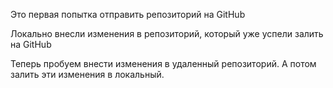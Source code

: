 Это первая попытка отправить репозиторий на GitHub

Локально внесли изменения в репозиторий, который уже успели залить на GitHub

Теперь пробуем внести изменения в удаленный репозиторий. А потом залить эти изменения в локальный.
